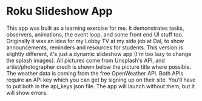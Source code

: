 # Roku Slideshow App
This app was built as a learning exercise for me. It demonstrates tasks, observers, animations, the event loop, and some front end UI stuff too. Originally it was an idea for my Lobby TV at my side job at Dal, to show announcements, reminders and resources for students. This version is slightly different, it's just a dynamic slideshow app (I'm too lazy to change the splash images). All pictures come from Unsplash's API, and artist/photographer credit is shown below the picture title where possible. The weather data is coming from the free OpenWeather API. Both APIs require an API key which you can get by signing up on their site. You'll have to put both in the api_keys.json file. The app will launch without them, but it will show errors.